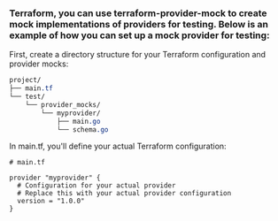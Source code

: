 ### Terraform, you can use terraform-provider-mock to create mock implementations of providers for testing. Below is an example of how you can set up a mock provider for testing:

First, create a directory structure for your Terraform configuration and provider mocks:

```css
project/
├── main.tf
└── test/
    └── provider_mocks/
        └── myprovider/
            ├── main.go
            └── schema.go
```

In main.tf, you'll define your actual Terraform configuration:

```hcl
# main.tf

provider "myprovider" {
  # Configuration for your actual provider
  # Replace this with your actual provider configuration
  version = "1.0.0"
}
```

